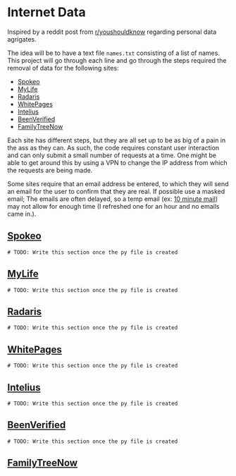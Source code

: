 # Internet Data

Inspired by a reddit post from [r/youshouldknow](https://old.reddit.com/r/YouShouldKnow/comments/8tf6pq/ysk_that_online_databases_that_collect_your/) regarding personal data agrigates. 

The idea will be to have a text file `names.txt` consisting of a list of names. This project will go through each line and go through the steps required the removal of data for the following sites:
* [Spokeo](#Spokeo)
* [MyLife](#MyLife)
* [Radaris](#Radaris)
* [WhitePages](#WhitePages)
* [Intelius](#Intelius)
* [BeenVerified](#BeenVerified)
* [FamilyTreeNow](#FamilyTreeNow)

Each site has different steps, but they are all set up to be as big of a pain in the ass as they can. As such, the code requires constant user interaction and can only submit a small number of requests at a time.
One might be able to get around this by using a VPN to change the IP address from which the requests are being made.

Some sites require that an email address be entered, to which they will send an email for the user to confirm that they are real.
If possible use a masked email; The emails are often delayed, so a temp email (ex: [10 minute mail](https://10minutemail.com/10MinuteMail/index.html)) may not allow for enough time (I refreshed one for an hour and no emails came in.).     


## [Spokeo](https://www.spokeo.com/)

    # TODO: Write this section once the py file is created 

## [MyLife](https://www.mylife.com/)
    # TODO: Write this section once the py file is created
    
## [Radaris](https://radaris.com)
    # TODO: Write this section once the py file is created
    
## [WhitePages](https://www.whitepages.com/)
    # TODO: Write this section once the py file is created
    
## [Intelius](https://www.intelius.com/)
    # TODO: Write this section once the py file is created
    
## [BeenVerified](https://www.beenverified.com/)
    # TODO: Write this section once the py file is created
    
## [FamilyTreeNow](https://www.familytreenow.com)